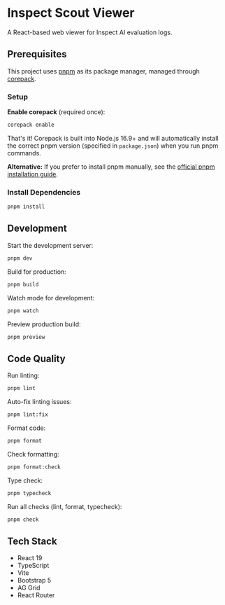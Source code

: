 # Inspect Scout Viewer

A React-based web viewer for Inspect AI evaluation logs.

## Prerequisites

This project uses [pnpm](https://pnpm.io/) as its package manager, managed through [corepack](https://nodejs.org/api/corepack.html).

### Setup

**Enable corepack** (required once):
```bash
corepack enable
```

That's it! Corepack is built into Node.js 16.9+ and will automatically install the correct pnpm version (specified in `package.json`) when you run pnpm commands.

**Alternative:** If you prefer to install pnpm manually, see the [official pnpm installation guide](https://pnpm.io/installation).

### Install Dependencies

```bash
pnpm install
```

## Development

Start the development server:

```bash
pnpm dev
```

Build for production:

```bash
pnpm build
```

Watch mode for development:

```bash
pnpm watch
```

Preview production build:

```bash
pnpm preview
```

## Code Quality

Run linting:

```bash
pnpm lint
```

Auto-fix linting issues:

```bash
pnpm lint:fix
```

Format code:

```bash
pnpm format
```

Check formatting:

```bash
pnpm format:check
```

Type check:

```bash
pnpm typecheck
```

Run all checks (lint, format, typecheck):

```bash
pnpm check
```

## Tech Stack

- React 19
- TypeScript
- Vite
- Bootstrap 5
- AG Grid
- React Router

